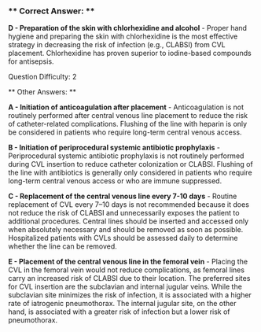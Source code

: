 ### ** Correct Answer: **

**D - Preparation of the skin with chlorhexidine and alcohol** - Proper hand hygiene and preparing the skin with chlorhexidine is the most effective strategy in decreasing the risk of infection (e.g., CLABSI) from CVL placement. Chlorhexidine has proven superior to iodine-based compounds for antisepsis.

Question Difficulty: 2

** Other Answers: **

**A - Initiation of anticoagulation after placement** - Anticoagulation is not routinely performed after central venous line placement to reduce the risk of catheter-related complications. Flushing of the line with heparin is only be considered in patients who require long-term central venous access.

**B - Initiation of periprocedural systemic antibiotic prophylaxis** - Periprocedural systemic antibiotic prophylaxis is not routinely performed during CVL insertion to reduce catheter colonization or CLABSI. Flushing of the line with antibiotics is generally only considered in patients who require long-term central venous access or who are immune suppressed.

**C - Replacement of the central venous line every 7-10 days** - Routine replacement of CVL every 7–10 days is not recommended because it does not reduce the risk of CLABSI and unnecessarily exposes the patient to additional procedures. Central lines should be inserted and accessed only when absolutely necessary and should be removed as soon as possible. Hospitalized patients with CVLs should be assessed daily to determine whether the line can be removed.

**E - Placement of the central venous line in the femoral vein** - Placing the CVL in the femoral vein would not reduce complications, as femoral lines carry an increased risk of CLABSI due to their location. The preferred sites for CVL insertion are the subclavian and internal jugular veins. While the subclavian site minimizes the risk of infection, it is associated with a higher rate of iatrogenic pneumothorax. The internal jugular site, on the other hand, is associated with a greater risk of infection but a lower risk of pneumothorax.

